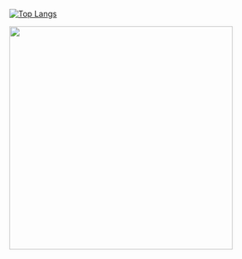 [![Top Langs](https://github-readme-stats.vercel.app/api/top-langs/?username=abby2727)](https://github.com/abby2727)

<img width="400" src="https://github-readme-stats.vercel.app/api/top-langs/?username=abby2727&layout=compact&langs_count=6&exclude_repo=abby-coding,laravel_research_update,hospital-care-info,java-trivia-quizzes&theme=onedark&hide_border=true&title_color=58A6FF&icon_color=1F6FEB&text_color=C3D1D9&bg_color=15124f" />